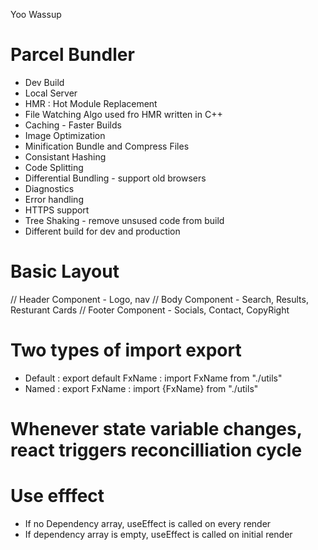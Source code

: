 Yoo Wassup

# Parcel Bundler
- Dev Build
- Local Server
- HMR : Hot Module Replacement
- File Watching Algo used fro HMR written in C++
- Caching - Faster Builds
- Image Optimization
- Minification Bundle and Compress Files
- Consistant Hashing
- Code Splitting
- Differential Bundling - support old browsers
- Diagnostics
- Error handling
- HTTPS support
- Tree Shaking - remove unsused code from build
- Different build for dev and production


# Basic Layout
// Header Component - Logo, nav
// Body Component - Search, Results, Resturant Cards
// Footer Component - Socials, Contact, CopyRight

# Two types of import export
- Default : export default FxName : import FxName from "./utils"
- Named : export FxName : import {FxName} from "./utils"

# Whenever state variable changes, react triggers reconcilliation cycle

# Use efffect
- If no Dependency array, useEffect is called on every render
- If dependency array is empty, useEffect is called on initial render
